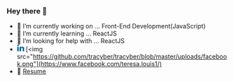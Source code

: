 ### Hey there 👋


- 🔭 I’m currently working on ... Front-End Development(JavaScript)
- 🌱 I’m currently learning ... ReactJS
- 🤔 I’m looking for help with ... ReactJS
- [<img src="https://github.com/tracyber/tracyber/blob/master/uploads/linkedin.png">](https://www.linkedin.com/in/teresa-louis-80974b1a0/) [<img src="https://github.com/tracyber/tracyber/blob/master/uploads/facebook.png"](https://www.facebook.com/teresa.louis1/) 
- 📎 [Resume](https://drive.google.com/file/d/189U0RVsGexgRMrShA6coslR_9jhIZzG9/view?usp=sharing)

